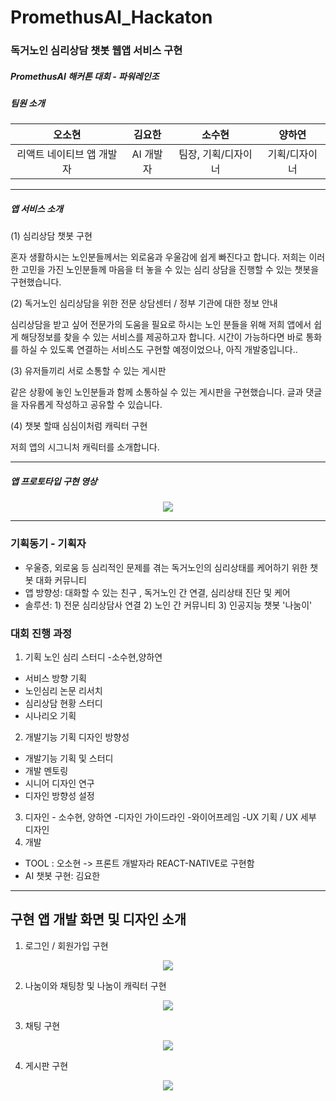 # PromethusAI_Hackaton
<h3> 독거노인 심리상담 챗봇 웹앱 서비스 구현 </h3>
<h5> PromethusAI 해커톤 대회 - 파워레인조 </h5>
<h5> 팀원 소개 </h5>

|오소현|김요한|소수현|양하연|
|:---:|:---:|:---:|:---:|
|리액트 네이티브 앱 개발자|AI 개발자|팀장, 기획/디자이너|기획/디자이너|


***

<h5> 앱 서비스 소개</h5> 
(1) 심리상담 챗봇 구현
<p> 혼자 생활하시는 노인분들께서는 외로움과 우울감에 쉽게 빠진다고 합니다. 저희는 이러한 고민을 가진 노인분들께 마음을 터 놓을 수 있는 심리 상담을 진행할 수 있는 챗봇을 구현했습니다.</p>
(2) 독거노인 심리상담을 위한 전문 상담센터 / 정부 기관에 대한 정보 안내 
<p> 심리상담을 받고 싶어 전문가의 도움을 필요로 하시는 노인 분들을 위해 저희 앱에서 쉽게 해당정보를 찾을 수 있는 서비스를 제공하고자 합니다. 시간이 가능하다면 바로 통화를 하실 수 있도록 연결하는 서비스도 구현할 예정이었으나, 아직 개발중입니다..</p>
(3) 유저들끼리 서로 소통할 수 있는 게시판
<p> 같은 상황에 놓인 노인분들과 함께 소통하실 수 있는 게시판을 구현했습니다. 글과 댓글을 자유롭게 작성하고 공유할 수 있습니다. </p>
(4) 챗봇 할때 심심이처럼 캐릭터 구현
<p> 저희 앱의 시그니처 캐릭터를 소개합니다. </p>

***

##### 앱 프로토타입 구현 영상
<p align="center">
  <img src="https://user-images.githubusercontent.com/53892427/221406176-a3486c56-d277-4703-916d-81ae1dd94612.gif">
</p>

***

### 기획동기 - 기획자
- 우울증, 외로움 등 심리적인 문제를 겪는 독거노인의 심리상태를 케어하기 위한 챗봇 대화 커뮤니티
- 앱 방향성: 대화할 수 있는 친구 , 독거노인 간 연결, 심리상태 진단 및 케어
- 솔루션: 1) 전문 심리상담사 연결 2) 노인 간 커뮤니티 3) 인공지능 챗봇 '나눔이'

### 대회 진행 과정
1) 기획 노인 심리 스터디 -소수현,양하연
- 서비스 방향 기획
- 노인심리 논문 리서치
- 심리상담 현황 스터디
- 시나리오 기획
2) 개발기능 기획 디자인 방향성
- 개발기능 기획 및 스터디
- 개발 멘토링
- 시니어 디자인 연구
- 디자인 방향성 설정
3) 디자인 - 소수현, 양하연
-디자인 가이드라인
-와이어프레임
-UX 기획 / UX 세부 디자인
4) 개발 
- TOOL : 오소현 -> 프론트 개발자라 REACT-NATIVE로 구현함
- AI 챗봇 구현: 김요한 

***

## 구현 앱 개발 화면 및 디자인 소개
1.  로그인 / 회원가입 구현
<p align="center">
  <img src="https://user-images.githubusercontent.com/53892427/221407113-5d1d7b60-bbe0-4fc8-b3ca-88d87a804da0.png">
</p>

2. 나눔이와 채팅창 및 나눔이 캐릭터 구현
<p align="center">
  <img src="https://user-images.githubusercontent.com/53892427/221407054-132c90a6-9214-4e77-b559-b57bb5c9de6a.png">
</p>

3. 채팅 구현
<p align="center">
  <img src="https://user-images.githubusercontent.com/53892427/221407083-9ab9fd4a-cf29-4dc1-b9c4-a3e16c7d5e4f.png">
</p>

4. 게시판 구현
<p align="center">
  <img src="https://user-images.githubusercontent.com/53892427/221407094-83f6cc07-58d5-4c63-9320-31838097c731.png">
</p>
